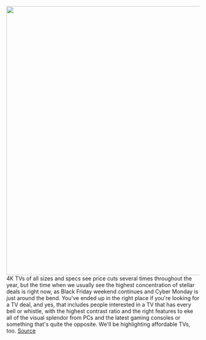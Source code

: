 <img src='https://cdn.vox-cdn.com/thumbor/zqkL8BdRaioCsG5lKlfklA34pcI=/0x0:1038x628/1200x800/filters:focal(436x231:602x397)/cdn.vox-cdn.com/uploads/chorus_image/image/70182346/Screenshot_2021_11_27_131252.5.jpg' width='700px' /><br/>
4K TVs of all sizes and specs see price cuts several times throughout the year, but the time when we usually see the highest concentration of stellar deals is right now, as Black Friday weekend continues and Cyber Monday is just around the bend. You've ended up in the right place if you're looking for a TV deal, and yes, that includes people interested in a TV that has every bell or whistle, with the highest contrast ratio and the right features to eke all of the visual splendor from PCs and the latest gaming consoles or something that's quite the opposite. We'll be highlighting affordable TVs, too.
<a href='https://www.theverge.com/22796792/black-friday-tv-deals-2021-sony-lg-vizio-tcl-led-oled-qled-cyber-monday'> Source <a/>